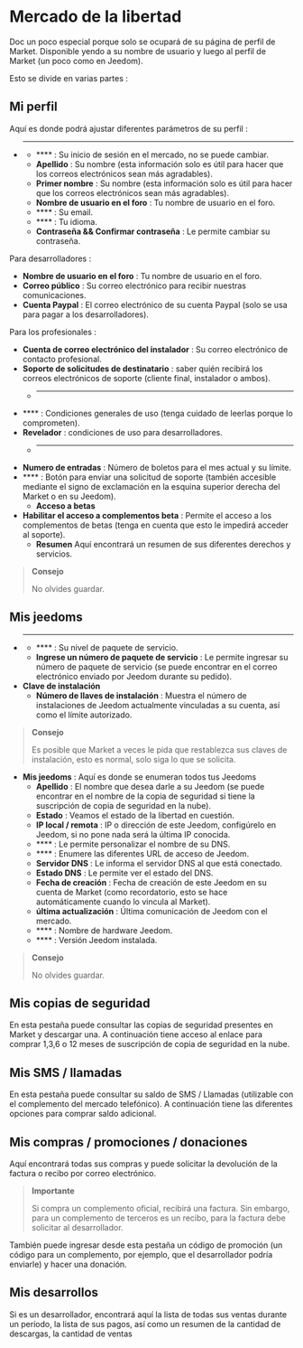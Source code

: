 # Mercado de la libertad


Doc un poco especial porque solo se ocupará de su página de perfil de Market.
Disponible yendo a su nombre de usuario y luego al perfil de Market (un poco como en Jeedom).

Esto se divide en varias partes :

## Mi perfil

Aquí es donde podrá ajustar diferentes parámetros de su perfil :

- ****
    - **** : Su inicio de sesión en el mercado, no se puede cambiar.
    - **Apellido** : Su nombre (esta información solo es útil para hacer que los correos electrónicos sean más agradables).
    - **Primer nombre** : Su nombre (esta información solo es útil para hacer que los correos electrónicos sean más agradables).
    - **Nombre de usuario en el foro** : Tu nombre de usuario en el foro.
    - **** : Su email.
    - **** : Tu idioma.
    - **Contraseña &amp;&amp; Confirmar contraseña** : Le permite cambiar su contraseña.

Para desarrolladores :
- **Nombre de usuario en el foro** : Tu nombre de usuario en el foro.
- **Correo público** : Su correo electrónico para recibir nuestras comunicaciones.
- **Cuenta Paypal** : El correo electrónico de su cuenta Paypal (solo se usa para pagar a los desarrolladores).

Para los profesionales :
- **Cuenta de correo electrónico del instalador** : Su correo electrónico de contacto profesional.
- **Soporte de solicitudes de destinatario** : saber quién recibirá los correos electrónicos de soporte (cliente final, instalador o ambos).
    - ****
- **** : Condiciones generales de uso (tenga cuidado de leerlas porque lo comprometen).
- **Revelador** : condiciones de uso para desarrolladores.
    - ****
- **Numero de entradas** : Número de boletos para el mes actual y su límite.
- **** : Botón para enviar una solicitud de soporte (también accesible mediante el signo de exclamación en la esquina superior derecha del Market o en su Jeedom).
    - **Acceso a betas**
- **Habilitar el acceso a complementos beta** : Permite el acceso a los complementos de betas (tenga en cuenta que esto le impedirá acceder al soporte).
    - **Resumen** Aquí encontrará un resumen de sus diferentes derechos y servicios.

> **Consejo**
>
> No olvides guardar.

## Mis jeedoms

- ****
    - **** : Su nivel de paquete de servicio.
    - **Ingrese un número de paquete de servicio** : Le permite ingresar su número de paquete de servicio (se puede encontrar en el correo electrónico enviado por Jeedom durante su pedido).
- **Clave de instalación**
    - **Número de llaves de instalación** : Muestra el número de instalaciones de Jeedom actualmente vinculadas a su cuenta, así como el límite autorizado.

> **Consejo**
>
> Es posible que Market a veces le pida que restablezca sus claves de instalación, esto es normal, solo siga lo que se solicita.

- **Mis jeedoms** : Aquí es donde se enumeran todos tus Jeedoms
    - **Apellido** : El nombre que desea darle a su Jeedom (se puede encontrar en el nombre de la copia de seguridad si tiene la suscripción de copia de seguridad en la nube).
    - **Estado** : Veamos el estado de la libertad en cuestión.
    - **IP local / remota** : IP o dirección de este Jeedom, configúrelo en Jeedom, si no pone nada será la última IP conocida.
    - **** : Le permite personalizar el nombre de su DNS.
    - **** : Enumere las diferentes URL de acceso de Jeedom.
    - **Servidor DNS** : Le informa el servidor DNS al que está conectado.
    - **Estado DNS** : Le permite ver el estado del DNS.
    - **Fecha de creación** : Fecha de creación de este Jeedom en su cuenta de Market (como recordatorio, esto se hace automáticamente cuando lo vincula al Market).
    - **última actualización** : Última comunicación de Jeedom con el mercado.
    - **** : Nombre de hardware Jeedom.
    - **** : Versión Jeedom instalada.

> **Consejo**
>
> No olvides guardar.

## Mis copias de seguridad

En esta pestaña puede consultar las copias de seguridad presentes en Market y descargar una. A continuación tiene acceso al enlace para comprar 1,3,6 o 12 meses de suscripción de copia de seguridad en la nube.

## Mis SMS / llamadas

En esta pestaña puede consultar su saldo de SMS / Llamadas (utilizable con el complemento del mercado telefónico). A continuación tiene las diferentes opciones para comprar saldo adicional.

## Mis compras / promociones / donaciones

Aquí encontrará todas sus compras y puede solicitar la devolución de la factura o recibo por correo electrónico.

> **Importante**
>
> Si compra un complemento oficial, recibirá una factura. Sin embargo, para un complemento de terceros es un recibo, para la factura debe solicitar al desarrollador.

También puede ingresar desde esta pestaña un código de promoción (un código para un complemento, por ejemplo, que el desarrollador podría enviarle) y hacer una donación.

## Mis desarrollos

Si es un desarrollador, encontrará aquí la lista de todas sus ventas durante un período, la lista de sus pagos, así como un resumen de la cantidad de descargas, la cantidad de ventas
